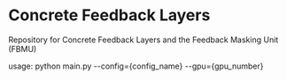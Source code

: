 Concrete Feedback Layers
=============

Repository for Concrete Feedback Layers and the Feedback Masking Unit (FBMU)

usage: python main.py --config={config_name} --gpu={gpu_number}

